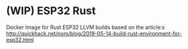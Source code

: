 # (WIP) ESP32 Rust

Docker Image for Rust ESP32 LLVM builds based on the article:s
http://quickhack.net/nom/blog/2019-05-14-build-rust-environment-for-esp32.html